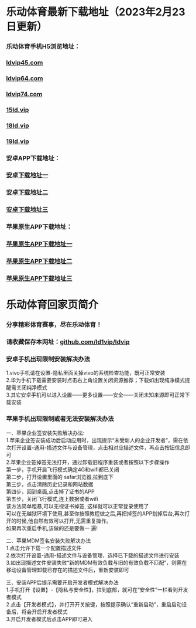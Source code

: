 # 乐动体育最新下载地址（2023年2月23日更新）

### 乐动体育手机H5浏览地址：

### [ldvip45.com](https://ldvip45.com)<br>

### [ldvip64.com](https://ldvip64.com)<br> 

### [ldvip74.com](https://ldvip74.com)<br> 
 
### [15ld.vip](https://15ld.vip)<br>

### [18ld.vip](https://18ld.vip)<br>   
 
### [19ld.vip](https://l9ld.vip)<br> 

### 安卓APP下载地址：

### [安卓下载地址一](https://appdownload.hxjmc.com/ldapp/ld.apk)<br> 
### [安卓下载地址二](https://m5app-download.s3.ap-east-1.amazonaws.com/ldapp/ld.apk)<br>
### [安卓下载地址三](https://appdownload.blob.core.windows.net/ldapp/ld.apk)<br>

### 苹果原生APP下载地址：

### [苹果原生APP下载地址一](https://xyd6699.github.io/1/)<br>  
### [苹果原生APP下载地址二](https://xyd6699.github.io/-APP-2/)<br> 
### [苹果原生APP下载地址三](https://xyd6699.github.io/app3/)<br>


# 乐动体育回家页简介

### 分享精彩体育赛事，尽在乐动体育！<br>
### 请收藏保存本网址：[github.com/ld1vip/ldvip](https://github.com/ld1vip/ldvip)<br>

### 安卓手机出现限制安装解决办法

1.vivo手机请在设置-隐私里面关掉vivo的系统检查功能，既可正常安装<br>
2.华为手机下载需要安装时点击右上角设置关闭资源推荐；下载如出现纯净模式提醒需关闭纯净模式<br>
3.其它安卓手机可以进入设置——更多设置——安全——关闭未知来源即可正常下载安装<br>


### 苹果手机出现限制或者无法安装解决办法

一、苹果企业签安装失败解决办法:<br>
1.苹果企业签安装成功后启动应用时，出现提示“未受新人的企业开发者”，需在依次打开设置-通用-描述文件与设备管理，点击相对应描述文件，再点击按钮信息即可<br>
2.苹果企业签掉签无法打开，通过卸载旧程序重装或者按照以下步骤操作<br>
第一步，手机开启飞行模式确定4G和wifi都已关闭<br>
第二步，打开设置里面的 safar浏览器,拉到底下<br>
第三步，点击清除历史记录和网站数据<br>
第四步，回到桌面,点击掉了证书的APP<br> 
第五步，关闭飞行模式,连上数据或者wifi<br>
该方法简单粗暴,可以无视证书掉签, 这样就可以正常登录使用了<br>
可以在无越狱环境下使用,甚至你按照教程做之后,再把掉签的APP划掉后台,再次打开的时候,他自然有效可以打开,无需重复操作。<br>
如果再次重启手机,该做的还是要做一 遍!<br>

二、苹果MDM签名安装失败解决办法<br>
1.点击允许下载一个配置描述文件<br>
2.依次打开设置-通用-描述文件与设备管理，选择已下载的描述文件进行安装<br>
3.如出现描述文件安装失败“新的MDM有效负载与旧的有效负载不匹配”，则需在移动设备管理卸载已存在的描述文件后，重新安装即可<br>

三、安装APP后提示需要开启开发者模式解决办法<br>
1.手机打开【设置】-【隐私与安全性】，拉到底部，就可在“安全性”一栏看到开发者模式<br>
2.点击【开发者模式】，并打开开关按键，按照提示确认“重新启动”，重启启动设备后，将会开启开发者模式<br>
3.开启开发者模式后点击APP即可进入<br>
